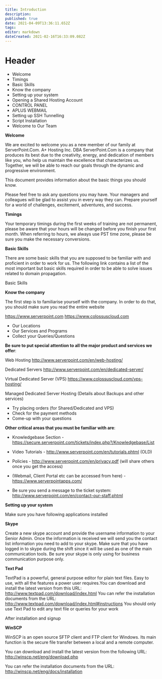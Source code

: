 ```yaml
---
title: Introduction
description: 
published: true
date: 2021-04-09T13:36:11.652Z
tags: 
editor: markdown
dateCreated: 2021-02-16T16:33:09.082Z
---
```


# Header
- Welcome
- Timings
- Basic Skills
- Know the company
- Setting up your system
- Opening a Shared Hosting Account
- CONTROL PANEL
- APLUS WEBMAIL
- Setting up SSH Tunnelling
- Script Installation
- Welcome to Our Team

**Welcome**

We are excited to welcome you as a new member of our family at ServerPoint.Com. A+ Hosting Inc. DBA ServerPoint.Com is a company that produces its best due to the creativity, energy, and dedication of members like you, who help us maintain the excellence that characterizes us. Together, we will be able to reach our goals through the dynamic and progressive environment.

This document provides information about the basic things you should know.

Please feel free to ask any questions you may have. Your managers and colleagues will be glad to assist you in every way they can. Prepare yourself for a world of challenges, excitement, adventures, and success.

**Timings**

Your temporary timings during the first weeks of training are not permanent, please be aware that your hours will be changed before you finish your first month. When referring to hours, we always use PST time zone, please be sure you make the necessary conversions.

**Basic Skills**

There are some basic skills that you are supposed to be familiar with and proficient in order to work for us. The following link contains a list of the most important but basic skills required in order to be able to solve issues related to domain propagation.

Basic Skills

**Know the company**

The first step is to familiarise yourself with the company. In order to do that, you should make sure you read the entire website 

https://www.serverpoint.com
 https://www.colossuscloud.com
 
- Our Locations
- Our Services and Programs
- Collect your Queries/Questions

**Be sure to put special attention to all the major product and services we offer**:

Web Hosting http://www.serverpoint.com/en/web-hosting/

Dedicated Servers http://www.serverpoint.com/en/dedicated-server/

Virtual Dedicated Server (VPS) https://www.colossuscloud.com/vps-hosting/

Managed Dedicated Server Hosting (Details about Backups and other services) 

- Try placing orders (for Shared/Dedicated and VPS)
- Check for the payment methods
- Come-up with your questions

**Other critical areas that you must be familiar with are**:

- Knowledgebase Section - https://secure.serverpoint.com/tickets/index.php?/Knowledgebase/List
- Video Tutorials - http://www.serverpoint.com/en/tutorials.phtml  (OLD)
- Policies - http://www.serverpoint.com/en/privacy.pdf   (will share others once you get the access)
- (Webmail, Client Portal etc can be accessed from here) - https://www.serverpointapps.com/

- Be sure you send a message to the ticket system: http://www.serverpoint.com/en/contact-our-staff.phtml

**Setting up your system**

Make sure you have following applications installed

**Skype**

Create a new skype account and provide the username information to your Senior Admin. Once the information is received we will send you the contact list information you need to add to your skype. Make sure that you have logged in to skype during the shift since it will be used as one of the main communication tools. Be sure your skype is only using for business communication purpose only.

**Text Pad**

TextPad is a powerful, general purpose editor for plain text files.
Easy to use, with all the features a power user requires.You can download and install the latest version from this URL: http://www.textpad.com/download/index.html
You can refer the installation documents from the URL: http://www.textpad.com/download/index.html#instructions
You should only use Text Pad to edit any text file or queries for your work

After installation and signup

**WinSCP**

WinSCP is an open source SFTP client and FTP client for Windows. Its main function is the secure file transfer between a local and a remote computer.

You can download and install the latest version from the following URL: http://winscp.net/eng/download.php

You can refer the installation documents from the URL: http://winscp.net/eng/docs/installation


